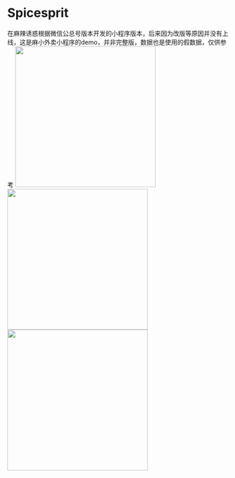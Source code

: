 # Spicesprit
在麻辣诱惑根据微信公总号版本开发的小程序版本，后来因为改版等原因并没有上线，这是麻小外卖小程序的demo，并非完整版，数据也是使用的假数据，仅供参考
<img src="https://github.com/litong19930321/Spicesprit/tree/master/shotScreen_2.png" width="320px" />
<img src="https://github.com/litong19930321/Spicesprit/tree/master/shotScreen_1.png" width="320px" />
<img src="https://github.com/litong19930321/Spicesprit/tree/master/shotScreen_3.png" width="320px" />
